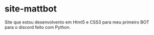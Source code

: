 # site-mattbot
 Site que estou desenvolvento em Html5 e CSS3 para meu primeiro BOT para o discord feito com Python.
